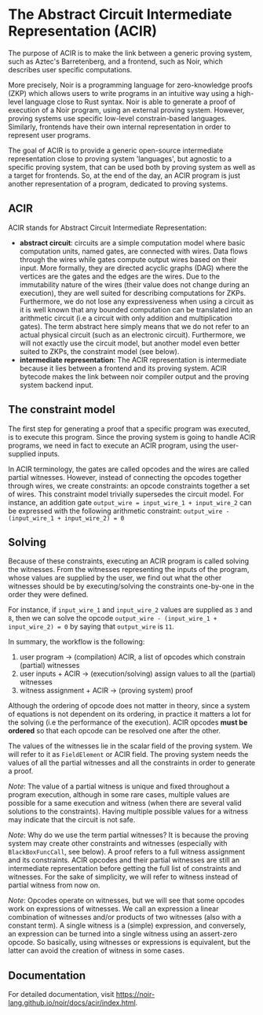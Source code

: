 # The Abstract Circuit Intermediate Representation (ACIR)

The purpose of ACIR is to make the link between a generic proving system, such
as Aztec's Barretenberg, and a frontend, such as Noir, which describes user
specific computations.

More precisely, Noir is a programming language for zero-knowledge proofs (ZKP)
which allows users to write programs in an intuitive way using a high-level
language close to Rust syntax. Noir is able to generate a proof of execution of
a Noir program, using an external proving system. However, proving systems use
specific low-level constrain-based languages. Similarly, frontends have their
own internal representation in order to represent user programs.

The goal of ACIR is to provide a generic open-source intermediate
representation close to proving system 'languages', but agnostic to a specific
proving system, that can be used both by proving system as well as a target for
frontends. So, at the end of the day, an ACIR program is just another
representation of a program, dedicated to proving systems.

## ACIR
ACIR stands for Abstract Circuit Intermediate Representation:
- **abstract circuit**: circuits are a simple computation model where basic
    computation units, named gates, are connected with wires. Data flows
    through the wires while gates compute output wires based on their input.
    More formally, they are directed acyclic graphs (DAG) where the vertices
    are the gates and the edges are the wires. Due to the immutability nature
    of the wires (their value does not change during an execution), they are
    well suited for describing computations for ZKPs. Furthermore, we do not
    lose any expressiveness when using a circuit as it is well known that any
    bounded computation can be translated into an arithmetic circuit (i.e a
    circuit with only addition and multiplication gates).
    The term abstract here simply means that we do not refer to an actual physical
    circuit (such as an electronic circuit). Furthermore, we will not exactly use
    the circuit model, but another model even better suited to ZKPs, the constraint
    model (see below).
- **intermediate representation**: The ACIR representation is intermediate
  because it lies between a frontend and its proving system. ACIR bytecode makes
  the link between noir compiler output and the proving system backend input.

## The constraint model

The first step for generating a proof that a specific program was executed, is
to execute this program. Since the proving system is going to handle ACIR
programs, we need in fact to execute an ACIR program, using the user-supplied
inputs.

In ACIR terminology, the gates are called opcodes and the wires are called
partial witnesses. However, instead of connecting the opcodes together through
wires, we create constraints: an opcode constraints together a set of wires.
This constraint model trivially supersedes the circuit model. For instance, an
addition gate `output_wire = input_wire_1 + input_wire_2` can be expressed with
the following arithmetic constraint:
`output_wire - (input_wire_1 + input_wire_2) = 0`

## Solving

Because of these constraints, executing an ACIR program is called solving the
witnesses. From the witnesses representing the inputs of the program, whose
values are supplied by the user, we find out what the other witnesses should be
by executing/solving the constraints one-by-one in the order they were defined.

For instance, if `input_wire_1` and `input_wire_2` values are supplied as `3` and
`8`, then we can solve the opcode
`output_wire - (input_wire_1 + input_wire_2) = 0` by saying that `output_wire` is
`11`.

In summary, the workflow is the following:
1. user program -> (compilation) ACIR, a list of opcodes which constrain
    (partial) witnesses
2. user inputs + ACIR -> (execution/solving) assign values to all the
    (partial) witnesses
3. witness assignment + ACIR -> (proving system) proof

Although the ordering of opcode does not matter in theory, since a system of
equations is not dependent on its ordering, in practice it matters a lot for the
solving (i.e the performance of the execution). ACIR opcodes **must be ordered**
so that each opcode can be resolved one after the other.

The values of the witnesses lie in the scalar field of the proving system. We
will refer to it as `FieldElement` or ACIR field. The proving system needs the
values of all the partial witnesses and all the constraints in order to generate
a proof.

_Note_: The value of a partial witness is unique and fixed throughout a program
    execution, although in some rare cases, multiple values are possible for a
    same execution and witness (when there are several valid solutions to the
    constraints). Having multiple possible values for a witness may indicate that
    the circuit is not safe.

_Note_: Why do we use the term partial witnesses? It is because the proving
    system may create other constraints and witnesses (especially with
    `BlackBoxFuncCall`, see below). A proof refers to a full witness assignment
    and its constraints. ACIR opcodes and their partial witnesses are still an
    intermediate representation before getting the full list of constraints and
    witnesses. For the sake of simplicity, we will refer to witness instead of
    partial witness from now on.

_Note_: Opcodes operate on witnesses, but we will see that some opcodes work on
    expressions of witnesses. We call an expression a linear combination of
    witnesses and/or products of two witnesses (also with a constant term). A
    single witness is a (simple) expression, and conversely, an expression can
    be turned into a single witness using an assert-zero opcode.
    So basically, using witnesses or expressions is equivalent,
    but the latter can avoid the creation of witness in some cases.

## Documentation

For detailed documentation, visit https://noir-lang.github.io/noir/docs/acir/index.html.